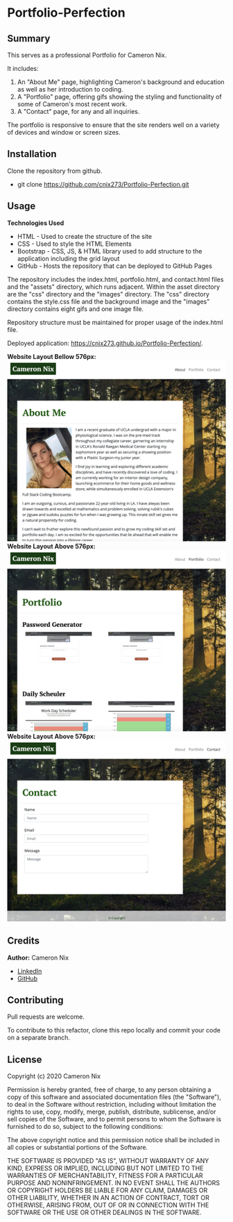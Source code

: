 # Portfolio-Perfection

## Summary

This serves as a professional Portfolio for Cameron Nix.

It includes:
1. An "About Me" page, highlighting Cameron's background and education as well as her introduction to coding.
1. A "Portfolio" page, offering gifs showing the styling and functionality of some of Cameron's most recent work.
1. A "Contact" page, for any and all inquiries.

The portfolio is responsive to ensure that the site renders well on a variety of devices and window or screen sizes.

## Installation

Clone the repository from github.

* git clone https://github.com/cnix273/Portfolio-Perfection.git

## Usage

**Technologies Used**
* HTML - Used to create the structure of the site
* CSS - Used to style the HTML Elements
* Bootstrap - CSS, JS, & HTML library used to add structure to the application including the grid layout
* GitHub - Hosts the repository that can be deployed to GitHub Pages

The repository includes the index.html, portfolio.html, and contact.html files and the "assets" directory, which runs adjacent. Within the asset directory are the "css" directory and the "images" directory. The "css" directory contains the style.css file and the background image and the "images" directory contains eight gifs and one image file.

Repository structure must be maintained for proper usage of the index.html file.

Deployed application: https://cnix273.github.io/Portfolio-Perfection/.

**Website Layout Bellow 576px:**![Screenshot 1](https://github.com/cnix273/Portfolio-Perfection/blob/main/assets/images/Screenshot1.png)
**Website Layout Above 576px:**![Screenshot 2](https://github.com/cnix273/Portfolio-Perfection/blob/main/assets/images/Screenshot2.png)
**Website Layout Above 576px:**![Screenshot 3](https://github.com/cnix273/Portfolio-Perfection/blob/main/assets/images/Screenshot3.png)

## Credits

**Author:** Cameron Nix
* [LinkedIn](https://www.linkedin.com/in/cameron-nix-a74aa1109/)
* [GitHub](https://github.com/cnix273)

## Contributing

Pull requests are welcome.

To contribute to this refactor, clone this repo locally and commit your code on a separate branch.

## License

Copyright (c) 2020 Cameron Nix

Permission is hereby granted, free of charge, to any person obtaining a copy
of this software and associated documentation files (the "Software"), to deal
in the Software without restriction, including without limitation the rights
to use, copy, modify, merge, publish, distribute, sublicense, and/or sell
copies of the Software, and to permit persons to whom the Software is
furnished to do so, subject to the following conditions:

The above copyright notice and this permission notice shall be included in all
copies or substantial portions of the Software.

THE SOFTWARE IS PROVIDED "AS IS", WITHOUT WARRANTY OF ANY KIND, EXPRESS OR
IMPLIED, INCLUDING BUT NOT LIMITED TO THE WARRANTIES OF MERCHANTABILITY,
FITNESS FOR A PARTICULAR PURPOSE AND NONINFRINGEMENT. IN NO EVENT SHALL THE
AUTHORS OR COPYRIGHT HOLDERS BE LIABLE FOR ANY CLAIM, DAMAGES OR OTHER
LIABILITY, WHETHER IN AN ACTION OF CONTRACT, TORT OR OTHERWISE, ARISING FROM,
OUT OF OR IN CONNECTION WITH THE SOFTWARE OR THE USE OR OTHER DEALINGS IN THE
SOFTWARE.